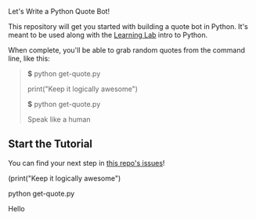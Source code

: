 Let's Write a Python Quote Bot!

This repository will get you started with building a quote bot in Python. It's meant to be used along with the [Learning Lab](https://lab.github.com) intro to Python.

When complete, you'll be able to grab random quotes from the command line, like this:

> **$** python get-quote.py
> 
> print("Keep it logically awesome")
> 
> **$** python get-quote.py
> 
> Speak like a human

## Start the Tutorial

You can find your next step in [this repo's issues](../../issues/)!

(print("Keep it logically awesome")

python get-quote.py

Hello
